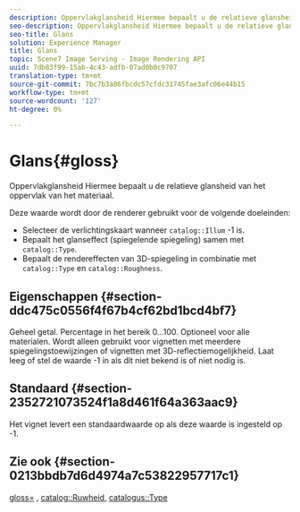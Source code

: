 ```yaml
---
description: Oppervlakglansheid Hiermee bepaalt u de relatieve glansheid van het oppervlak van het materiaal.
seo-description: Oppervlakglansheid Hiermee bepaalt u de relatieve glansheid van het oppervlak van het materiaal.
seo-title: Glans
solution: Experience Manager
title: Glans
topic: Scene7 Image Serving - Image Rendering API
uuid: 7db83f99-15ab-4c43-adfb-07ad0b0c9707
translation-type: tm+mt
source-git-commit: 7bc7b3a86fbcdc57cfdc31745fae3afc06e44b15
workflow-type: tm+mt
source-wordcount: '127'
ht-degree: 0%

---
```



# Glans{#gloss}

Oppervlakglansheid Hiermee bepaalt u de relatieve glansheid van het oppervlak van het materiaal.

Deze waarde wordt door de renderer gebruikt voor de volgende doeleinden:

* Selecteer de verlichtingskaart wanneer `catalog::Illum` -1 is.
* Bepaalt het glanseffect (spiegelende spiegeling) samen met `catalog::Type`.
* Bepaalt de rendereffecten van 3D-spiegeling in combinatie met `catalog::Type` en `catalog::Roughness`.

## Eigenschappen {#section-ddc475c0556f4f67b4cf62bd1bcd4bf7}

Geheel getal. Percentage in het bereik 0...100. Optioneel voor alle materialen. Wordt alleen gebruikt voor vignetten met meerdere spiegelingstoewijzingen of vignetten met 3D-reflectiemogelijkheid. Laat leeg of stel de waarde -1 in als dit niet bekend is of niet nodig is.

## Standaard {#section-2352721073524f1a8d461f64a363aac9}

Het vignet levert een standaardwaarde op als deze waarde is ingesteld op -1.

## Zie ook {#section-0213bbdb7d6d4974a7c53822957717c1}

[gloss=](../../../../../ir-api/http-protocol/image-rendering-api-ref/c-ir-http-protocol-ref/c-ir-http-protocol-command-reference/r-ir-http-gloss.md#reference-325aef2ee51e4e1584a06047427340ca) ,  [catalog::Ruwheid](../../../../../ir-api/material-cat/image-rendering-api-ref/c-ir-material-catalog/c-ir-material-data-reference/r-ir-roughness.md#reference-79f748ac642745e3b81795a99f61fa99),  [catalogus::Type](../../../../../ir-api/material-cat/image-rendering-api-ref/c-ir-material-catalog/c-ir-material-data-reference/r-ir-cat-type.md#reference-9bea147dda9f4e74bc0ec79dcc0d9161)
